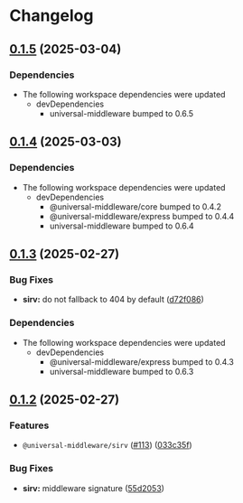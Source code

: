 # Changelog

## [0.1.5](https://github.com/magne4000/universal-middleware/compare/sirv-v0.1.4...sirv-v0.1.5) (2025-03-04)


### Dependencies

* The following workspace dependencies were updated
  * devDependencies
    * universal-middleware bumped to 0.6.5

## [0.1.4](https://github.com/magne4000/universal-middleware/compare/sirv-v0.1.3...sirv-v0.1.4) (2025-03-03)


### Dependencies

* The following workspace dependencies were updated
  * devDependencies
    * @universal-middleware/core bumped to 0.4.2
    * @universal-middleware/express bumped to 0.4.4
    * universal-middleware bumped to 0.6.4

## [0.1.3](https://github.com/magne4000/universal-middleware/compare/sirv-v0.1.2...sirv-v0.1.3) (2025-02-27)


### Bug Fixes

* **sirv:** do not fallback to 404 by default ([d72f086](https://github.com/magne4000/universal-middleware/commit/d72f0860287e52f69908832cdaaac8090611cab8))


### Dependencies

* The following workspace dependencies were updated
  * devDependencies
    * @universal-middleware/express bumped to 0.4.3
    * universal-middleware bumped to 0.6.3

## [0.1.2](https://github.com/magne4000/universal-middleware/compare/sirv-v0.1.1...sirv-v0.1.2) (2025-02-27)


### Features

* `@universal-middleware/sirv` ([#113](https://github.com/magne4000/universal-middleware/issues/113)) ([033c35f](https://github.com/magne4000/universal-middleware/commit/033c35f5b83c41cbfdb608a99e843335befa9311))


### Bug Fixes

* **sirv:** middleware signature ([55d2053](https://github.com/magne4000/universal-middleware/commit/55d2053acd89c06edde920858ac7f648abab18bf))
